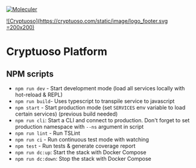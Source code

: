 [![Moleculer](https://badgen.net/badge/Powered%20by/Moleculer/0e83cd)](https://moleculer.services)

[![Cryptuoso](https://cryptuoso.com/static/image/logo_footer.svg =200x200)](https://cryptuoso.com)

# Cryptuoso Platform

## NPM scripts

- `npm run dev` - Start development mode (load all services locally with hot-reload & REPL)
- `npm run build`- Uses typescript to transpile service to javascript
- `npm start` - Start production mode (set `SERVICES` env variable to load certain services) (previous build needed)
- `npm run cli`: Start a CLI and connect to production. Don't forget to set production namespace with `--ns` argument in script
- `npm run lint` - Run TSLint
- `npm run ci` - Run continuous test mode with watching
- `npm test` - Run tests & generate coverage report
- `npm run dc:up`: Start the stack with Docker Compose
- `npm run dc:down`: Stop the stack with Docker Compose
